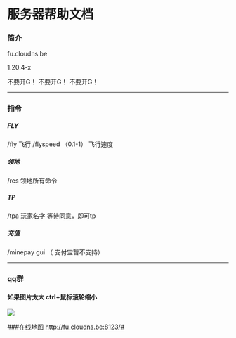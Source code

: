 # 服务器帮助文档                                  



### 简介

fu.cloudns.be

1.20.4-x

不要开G！
不要开G！
不要开G！

****

### 指令

##### FLY

/fly 飞行
/flyspeed （0.1-1）   飞行速度
 
##### 领地

/res 领地所有命令

##### TP

/tpa 玩家名字 等待同意，即可tp

##### 充值

/minepay gui     （ 支付宝暂不支持）

****

### qq群
#### 如果图片太大 ctrl+鼠标滚轮缩小

![](https://github.com/fishcpy/fishcpy.github.io/blob/main/2.jpg)

###在线地图
http://fu.cloudns.be:8123/#

